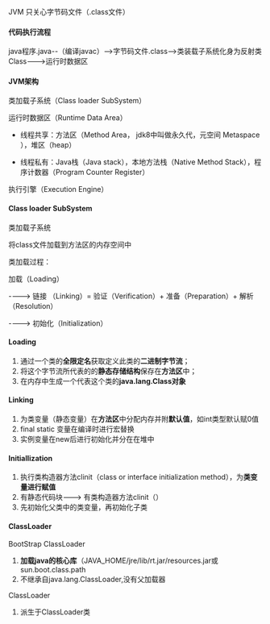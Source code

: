 JVM 只关心字节码文件（.class文件）

#### 代码执行流程

java程序.java--（编译javac）-->字节码文件.class-->类装载子系统化身为反射类Class--->运行时数据区

#### JVM架构

类加载子系统（Class loader SubSystem）

运行时数据区（Runtime Data Area）

- 线程共享：方法区（Method Area， jdk8中叫做永久代，元空间 Metaspace ），堆区（heap）

- 线程私有：Java栈（Java stack），本地方法栈（Native Method Stack），程序计数器（Program Counter Register）

执行引擎（Execution Engine）

#### Class loader SubSystem

类加载子系统

将class文件加载到方法区的内存空间中

类加载过程：

加载（Loading）

----> 链接 （Linking）= 验证（Verification）+ 准备（Preparation）+ 解析（Resolution）

----> 初始化（Initialization）

#### Loading

1. 通过一个类的**全限定名**获取定义此类的**二进制字节流**；
2. 将这个字节流所代表的的**静态存储结构**保存在**方法区**中；
3. 在内存中生成一个代表这个类的**java.lang.Class对象**

#### Linking

1. 为类变量（静态变量）在**方法区**中分配内存并附**默认值**，如int类型默认赋0值
2. final static 变量在编译时进行宏替换
3. 实例变量在new后进行初始化并分在在堆中

#### Initiallization

1. 执行类构造器方法clinit（class or interface initialization method），为**类变量进行赋值**
2. 有静态代码块---> 有类构造器方法clinit（）
3. 先初始化父类中的类变量，再初始化子类

#### ClassLoader

BootStrap ClassLoader

1. **加载java的核心库**（JAVA_HOME/jre/lib/rt.jar/resources.jar或sun.boot.class.path
2. 不继承自java.lang.ClassLoader,没有父加载器

ClassLoader

1. 派生于ClassLoader类